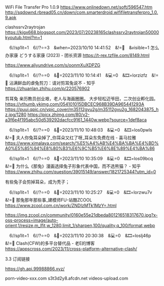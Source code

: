 WiFi File Transfer Pro 1.0.9
https://www.onlinedown.net/soft/596547.htm
http://sqdownd.rbread05.cn/down/com.smarterdroid.wififiletransferpro_1.0.9.apk

clashssrv2raytrojan
https://kjgx668.blogspot.com/2023/07/20238165clashssrv2raytrojan50000kyoutub.html?m=1

　6//sp1it=1　6//?⭐=3　&when=2023/10/10 14:41:52　&!=🛑　&visible=1
怎么办家康 どうする家康 (2023) - 团长资源
https://t-rex.tzfile.com/8149.html

https://www.aliyundrive.com/s/oonmXuXDPZG

　6//sp1it=1　6//?⭐=0　&📅=2023/11/10 10:14:41　&💻=0　&🎞️=lorzizfz　&!=🌸
沾满鲜血的虐兔剪刀：请对剪耳兔说不 - 知乎
https://zhuanlan.zhihu.com/p/220576902

剪耳兔
亲历教员创业艰，老人与海画圈圈。
大步轻松迈爷田，二次创业孵化园。
https://vthumb.ykimg.com/054101015DBCEC968B39DA965441293A
https://puui.qpic.cn/vpic_cover/m35112gvu2g/m35112gvu2g_1682043875_hz.jpg/1280
https://picx.zhimg.com/80/v2-a3f6e4f195abc50d539292dacfcc9161_1440w.webp?source=1def8aca

　6//sp1it=1　6//?⭐=0　&📅=2023/11/10 10:48:03　&💻=0　&🎞️=los0pwls　&!=🌸
夫人你兔耳朵掉了_你耳朵又红了呀_耳朵东免费在线 - 喜马拉雅
https://www.ximalaya.com/search/%E5%A4%AB%E4%BA%BA%E4%BD%A0%E5%85%94%E8%80%B3%E6%9C%B5%E6%8E%89%E4%BA%86

　6//sp1it=1　6//?⭐=0　&📅=2023/11/10 10:35:09　&💻=0　&🎞️=los09bcq　&!=🌸
为什么《那兔》漫画选择兔子形象代表中国，而不选熊猫？ - 知乎
https://www.zhihu.com/question/39015149/answer/1821725344?utm_id=0

有些兔子会剪掉耳朵，成为秃子；

　6//sp1it=1　6//?⭐=0　&📅=2023/11/10 10:25:27　&💻=0　&🎞️=lorzwu7v　&!=🌸
那兔那年那些事_建模师FU-站酷ZCOOL
https://www.zcool.com.cn/work/ZNDIzMTk1MzY=.html

https://img.zcool.cn/community/0160e55e21dbeda801216518317670.jpg?x-oss-process=image/auto-orient,1/resize,m_lfit,w_1280,limit_1/sharpen,100/quality,q_100/format,webp

　6//sp1it=1　6//?⭐=0　&📅=2023/11/10 20:30:38　&💻=0　&🎞️=loslj46p　&!=🌸
Clash(CFW)的多平台替代品 - 老E的博客
https://appscross.com/2023/11/cross-platform-alternative-clash/

3.3 订阅链接

https://gh.api.99988866.xyz/

porn-video-xxx.com
s3t3d2y8.afcdn.net
videos-upload.com